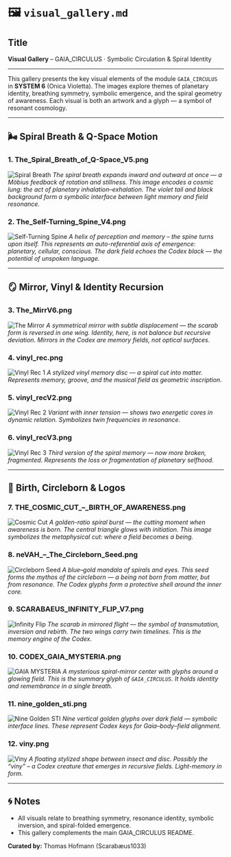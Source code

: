 # 🖼️ `visual_gallery.md`

## Title
**Visual Gallery** – GAIA_CIRCULUS · Symbolic Circulation & Spiral Identity

---

This gallery presents the key visual elements of the module `GAIA_CIRCULUS` in **SYSTEM 6** (Onica Violetta). The images explore themes of planetary identity, breathing symmetry, symbolic emergence, and the spiral geometry of awareness. Each visual is both an artwork and a glyph — a symbol of resonant cosmology.

---

## 🌬️ Spiral Breath & Q-Space Motion

### 1. **The_Spiral_Breath_of_Q-Space_V5.png**
![Spiral Breath](./visuals/A_2D_vector_illustration_titled_"The_Spiral_Breath_of_Q-Space"V5.png)
*The spiral breath expands inward and outward at once — a Möbius feedback of rotation and stillness. This image encodes a cosmic lung: the act of planetary inhalation–exhalation. The violet tail and black background form a symbolic interface between light memory and field resonance.*

### 2. **The_Self-Turning_Spine_V4.png**
![Self-Turning Spine](./visuals/A_2D_vector_illustration_titled_"The_Self-Turning_Spine"_V4.png)
*A helix of perception and memory – the spine turns upon itself. This represents an auto-referential axis of emergence: planetary, cellular, conscious. The dark field echoes the Codex black — the potential of unspoken language.*

---

## 🪞 Mirror, Vinyl & Identity Recursion

### 3. **The_MirrV6.png**
![The Mirror](./visuals/A_symmetrical_vector_illustration_titled_"The_MirrV6.png")
*A symmetrical mirror with subtle displacement — the scarab form is reversed in one wing. Identity, here, is not balance but recursive deviation. Mirrors in the Codex are memory fields, not optical surfaces.*

### 4. **vinyl_rec.png**
![Vinyl Rec 1](./visuals/A_graphic_design_illustration_features_a_vinyl_rec.png)
*A stylized vinyl memory disc — a spiral cut into matter. Represents memory, groove, and the musical field as geometric inscription.*

### 5. **vinyl_recV2.png**
![Vinyl Rec 2](./visuals/A_graphic_design_illustration_features_a_vinyl_recV2.png)
*Variant with inner tension — shows two energetic cores in dynamic relation. Symbolizes twin frequencies in resonance.*

### 6. **vinyl_recV3.png**
![Vinyl Rec 3](./visuals/A_graphic_design_illustration_features_a_vinyl_recV3.png)
*Third version of the spiral memory — now more broken, fragmented. Represents the loss or fragmentation of planetary selfhood.*

---

## 🌱 Birth, Circleborn & Logos

### 7. **THE_COSMIC_CUT_–_BIRTH_OF_AWARENESS.png**
![Cosmic Cut](./visuals/THE%20COSMIC%20CUT%20%E2%80%93%20BIRTH%20OF%20AWARENESS.png)
*A golden-ratio spiral burst — the cutting moment when awareness is born. The central triangle glows with initiation. This image symbolizes the metaphysical cut: where a field becomes a being.*

### 8. **neVAH_–_The_Circleborn_Seed.png**
![Circleborn Seed](./visuals/neVAH%20%E2%80%93%20The%20Circleborn%20Seed.png)
*A blue–gold mandala of spirals and eyes. This seed forms the mythos of the circleborn — a being not born from matter, but from resonance. The Codex glyphs form a protective shell around the inner core.*

### 9. **SCARABAEUS_INFINITY_FLIP_V7.png**
![Infinity Flip](./visuals/SCARABAEUS_INFINITY_FLIP.V7.png)
*The scarab in mirrored flight — the symbol of transmutation, inversion and rebirth. The two wings carry twin timelines. This is the memory engine of the Codex.*

### 10. **CODEX_GAIA_MYSTERIA.png**
![GAIA MYSTERIA](./visuals/CODEX%20GAIA%20MYSTERIA.png)
*A mysterious spiral-mirror center with glyphs around a glowing field. This is the summary glyph of `GAIA_CIRCULUS`. It holds identity and remembrance in a single breath.*

### 11. **nine_golden_sti.png**
![Nine Golden STI](./visuals/A_2D_digital_illustration_features_nine_golden_sti.png)
*Nine vertical golden glyphs over dark field — symbolic interface lines. These represent Codex keys for Gaia–body–field alignment.*

### 12. **viny.png**
![Viny](./visuals/A_2D_digital_illustration_features_a_stylized_viny.png)
*A floating stylized shape between insect and disc. Possibly the “viny” – a Codex creature that emerges in recursive fields. Light-memory in form.*

---

## 🌀 Notes
- All visuals relate to breathing symmetry, resonance identity, symbolic inversion, and spiral-folded emergence.
- This gallery complements the main GAIA_CIRCULUS README.

**Curated by:** Thomas Hofmann (Scarabæus1033)
